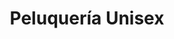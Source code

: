 ---
title: "Peluquería Unisex"
url: /ciudad-autonoma-de-buenos-aires/peluqueria-unisex-santo-domingo/
shop: Friseur
---